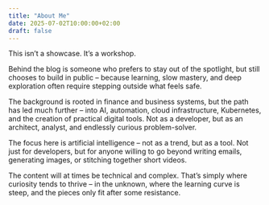 ```yaml
---
title: "About Me"
date: 2025-07-02T10:00:00+02:00
draft: false
---
```


This isn’t a showcase. It’s a workshop.

Behind the blog is someone who prefers to stay out of the spotlight, but still chooses to build in public – because learning, slow mastery, and deep exploration often require stepping outside what feels safe.

The background is rooted in finance and business systems, but the path has led much further – into AI, automation, cloud infrastructure, Kubernetes, and the creation of practical digital tools. Not as a developer, but as an architect, analyst, and endlessly curious problem-solver.

The focus here is artificial intelligence – not as a trend, but as a tool. Not just for developers, but for anyone willing to go beyond writing emails, generating images, or stitching together short videos.

The content will at times be technical and complex. That’s simply where curiosity tends to thrive – in the unknown, where the learning curve is steep, and the pieces only fit after some resistance.